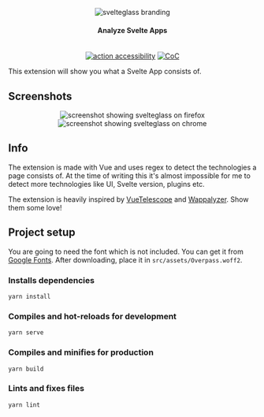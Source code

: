 <p align="center">
  <img alt="svelteglass branding" src="https://i.imgur.com/6VtLFQU.png">
</p>
<h4 align="center">Analyze Svelte Apps</h4>
<p align="center">
  <br />
    <a href="https://github.com/marketplace/actions/action-accessibility"><img src="https://img.shields.io/badge/ACTION-ACCESSIBILITY-ff3e00.svg?style=for-the-badge&labelColor=f8eae3" alt="action accessibility" /></a>
    <a href="https://github.com/GeopJr/svelteglass/blob/main/CODE_OF_CONDUCT.md"><img src="https://img.shields.io/badge/Contributor%20Covenant-v2.0%20adopted-ff3e00.svg?style=for-the-badge&labelColor=f8eae3" alt="CoC" /></a>
</p>

This extension will show you what a Svelte App consists of.

## Screenshots
<p align="center">
  <img alt="screenshot showing svelteglass on firefox" src="https://i.imgur.com/ASnSOfx.png">
  <img alt="screenshot showing svelteglass on chrome" src="https://i.imgur.com/JuYMhmX.png">
</p>

## Info
The extension is made with Vue and uses regex to detect the technologies a page consists of.
At the time of writing this it's almost impossible for me to detect more technologies like UI, Svelte version, plugins etc.

The extension is heavily inspired by [VueTelescope](https://vuetelescope.com/) and [Wappalyzer](https://www.wappalyzer.com/). Show them some love!

## Project setup
You are going to need the font which is not included.
You can get it from [Google Fonts](https://fonts.google.com/specimen/Overpass). After downloading, place it in `src/assets/Overpass.woff2`.

### Installs dependencies
```
yarn install
```

### Compiles and hot-reloads for development
```
yarn serve
```

### Compiles and minifies for production
```
yarn build
```

### Lints and fixes files
```
yarn lint
```

